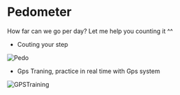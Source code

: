 # Pedometer
 How far can we go per day? Let me help you counting it ^^

 - Couting your step
 
 ![Pedo](https://user-images.githubusercontent.com/80594990/188041197-7f0b5f37-0928-49a9-ac9c-2ecd7b42d6cd.png)

 - Gps Traning, practice in real time with Gps system
 
 ![GPSTraining](https://user-images.githubusercontent.com/80594990/188041303-9a6990d8-96fd-4750-ae96-7ff77d3de85f.png)
